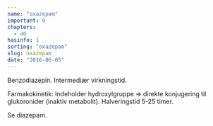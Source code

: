 ```yaml
---
name: "oxazepam"
important: 0
chapters:  
  - 46
hasinfo: 1
sorting: "oxazepam"
slug: oxazepam
date: "2016-06-05"
---
```


Benzodiazepin. Intermediær virkningstid.

Farmakokinetik: Indeholder hydroxylgruppe => direkte konjugering til glukoronider (inaktiv metabolit). Halveringstid 5-25 timer.

Se diazepam.

